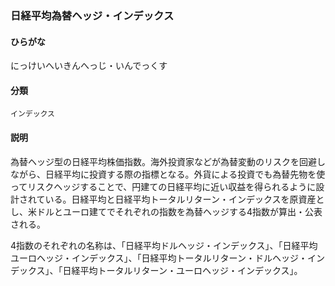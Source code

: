 <div style="display:none;">

## [あ行](securities-terms?id=あ行)
## [か行](securities-terms?id=か行)
## [さ行](securities-terms?id=さ行)
## [た行](securities-terms?id=た行)
## [な行](securities-terms?id=な行)

</div>

### 日経平均為替ヘッジ・インデックス

#### ひらがな

にっけいへいきんへっじ・いんでっくす

#### 分類

`インデックス`

#### 説明

為替ヘッジ型の日経平均株価指数。海外投資家などが為替変動のリスクを回避しながら、日経平均に投資する際の指標となる。外貨による投資でも為替先物を使ってリスクヘッジすることで、円建ての日経平均に近い収益を得られるように設計されている。日経平均と日経平均トータルリターン・インデックスを原資産とし、米ドルとユーロ建てでそれぞれの指数を為替ヘッジする4指数が算出・公表される。
 
4指数のそれぞれの名称は、「日経平均ドルヘッジ・インデックス」、「日経平均ユーロヘッジ・インデックス」、「日経平均トータルリターン・ドルヘッジ・インデックス」、「日経平均トータルリターン・ユーロヘッジ・インデックス」。

<div style="display:none;">

## [は行](securities-terms?id=は行)
## [ま行](securities-terms?id=ま行)
## [や行](securities-terms?id=や行)
## [ら行](securities-terms?id=ら行)
## [わ行](securities-terms?id=わ行)
## [英数字・記号](securities-terms?id=英数字・記号)

</div>

